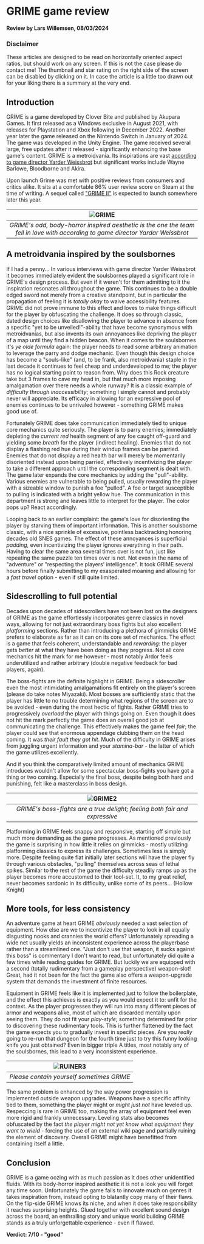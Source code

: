 
# GRIME game review
**Review by Lars Willemsen, 08/03/2024**

### Disclaimer
These articles are designed to be read on horizontally oriented aspect ratios, but should work on any screen. If this is not the case please do contact me! The thumbnail and star rating on the right side of the screen can be disabled by clicking on it. In case the article is a little too drawn out for your liking there is a summary at the very end.

## Introduction

GRIME is a game developed by Clover Bite and published by Akupara Games. It first released as a Windows exclusive in August 2021, with releases for Playstation and Xbox following in December 2022. Another year later the game released on the Nintendo Switch in January of 2024. The game was developed in the Unity Engine. The game received several large, free updates after it released - significantly enhancing the base game's content. GRIME is a metroidvania. Its inspirations are vast [according to game director Yarder Weissbrot](https://www.youtube.com/watch?v=cooNJQx1l2M) but significant works include Wayne Barlowe, Bloodborne and Akira.

Upon launch Grime was met with positive reviews from consumers and critics alike. It sits at a comfortable 86% user review score on Steam at the time of writing. A sequel called ["GRIME II"](https://www.youtube.com/watch?v=3-cnb4y44WQ) is expected to launch somewhere later this year.

| ![GRIME](content/reviews/GRIME/theworld.jpg) |
| :--: |
| *GRIME's odd, body-horror inspired aesthetic is the one the team fell in love with according to game director Yardar Weissbrot* |

## A metroidvania inspired by the soulsbornes

If I had a penny... In various interviews with game director Yarder Weissbrot it becomes immediately evident the soulsbornes played a significant role in GRIME's design process. But even if it weren't for them admitting to it the inspiration resonates all throughout the game. This continues to be a double edged sword not merely from a creative standpoint, but in particular the propagation of feeling it is *totally okay* to waive accessibility features. GRIME did not prove immune to this effect and loves to make things difficult for the player by obfuscating the challenge. It does so through classic, dated design choices like disallowing the player to advance in absence from a specific "yet to be unveiled!"-ability that have become synonymous with metroidvanias, but also invents its own annoyances like depriving the player of a map until they find a hidden beacon. When it comes to the soulsbornes it's *ye olde formula* again: the player needs to read some arbitrary animation to leverage the parry and dodge mechanic. Even though this design choice has become a "souls-like" (and, to be frank, also metroidvania) staple in the last decade it continues to feel cheap and underdeveloped to me; the player has no logical starting point to reason from. Why does this Rock creature take but 3 frames to cave my head in, but that much more imposing amalgamation over there needs a whole runway? It is a classic example of *difficulty through inaccessibility*; something I simply cannot and probably never will appreciate. Its efficacy in allowing for an expressive pool of enemies continues to be unrivaled however - something GRIME makes good use of.

Fortunately GRIME does take communication immediately tied to unique core mechanics quite seriously. The player is to parry enemies; immediately depleting the *current red* health segment of any foe caught off-guard and yielding some *breath* for the player (indirect healing). Enemies that do not display a flashing red hue during their windup frames can be parried. Enemies that do not display a red health bar will merely be momentarily disoriented instead upon being parried, effectively incentivizing the player to take a different approach until the corresponding segment is dealt with. The game later expands the core mechanics by adding the "pull"-ability. Various enemies are vulnerable to being pulled, usually rewarding the player with a sizeable window to punish a foe "pulled". A foe or target susceptible to pulling is indicated with a bright yellow hue. The communication in this department is strong and leaves little to interpret for the player. The color pops up? React accordingly.

Looping back to an earlier complaint: the game's love for disorienting the player by starving them of important information. This is another soulsborne classic, with a nice sprinkle of excessive, pointless backtracking honoring decades old SNES games. The effect of these annoyances is superficial *padding*, even incentivizing the player ignores everything in their path. Having to clear the same area several times over is not fun, just like repeating the same puzzle ten times over is not. Not even in the name of "adventure" or "respecting the players' intelligence". It took GRIME several hours before finally submitting to my exasperated moaning and allowing for a *fast travel* option - even if still quite limited.

## Sidescrolling to full potential

Decades upon decades of sidescrollers have not been lost on the designers of GRIME as the game effortlessly incorporates genre classics in novel ways, allowing for not just extraordinary boss fights but also excellent *platforming* sections. Rather than introducing a plethora of gimmicks GRIME prefers to elaborate as far as it can on its core set of mechanics. The effect is a game that feels coherent, understandable and *rewarding*: the player gets *better* at what they have been doing as they progress. Not all core mechanics hit the mark for me however - most notably Ardor feels underutilized and rather arbitrary (double negative feedback for bad players, again).

The boss-fights are the definite highlight in GRIME. Being a sidescroller even the most intimidating amalgamations fit entirely on the player's screen (please do take notes Miyazaki). Most bosses are sufficiently static that the player has little to no trouble determining what regions of the screen are to be avoided - even during the most hectic of fights. Rather GRIME tries to progressively *overload* the player with things going on. Even though it does not hit the mark perfectly the game does an overall good job at communicating the challenge. This effectively makes the game feel *fair*; the player could see that enormous appendage clubbing them on the head coming. It was *their fault they got hit*. Much of the difficulty in GRIME arises from juggling urgent information and your *stamina-bar* - the latter of which the game utilizes excellently.

And if you think the comparatively limited amount of mechanics GRIME introduces wouldn't allow for some spectacular boss-fights you have got a thing or two coming. Especially the final boss, despite being both hard and punishing, felt like a masterclass in boss design.

| ![GRIME2](content/reviews/GRIME/scarybird.jpg) |
| :--: |
| *GRIME's boss-fights are a true delight; feeling both fair and expressive* |

Platforming in GRIME feels snappy and responsive, starting off simple but much more demanding as the game progresses. As mentioned previously the game is surprising in how little it relies on gimmicks - mostly utilizing platforming classics to express its challenges. Sometimes less is simply more. Despite feeling quite flat initially later sections will have the player fly through various obstacles, "pulling" themselves across seas of lethal spikes. Similar to the rest of the game the difficulty steadily ramps up as the player becomes more accustomed to their tool-set. It, to my great relief, never becomes sardonic in its difficulty, unlike some of its peers... (Hollow Knight)

## More tools, for less consistency

An adventure game at heart GRIME *obviously* needed a vast selection of equipment. How else are we to incentivize the player to look in all equally disgusting nooks and crannies the world offers? Unfortunately spreading a wide net usually yields an inconsistent experience across the playerbase rather than a streamlined one. "Just don't use that weapon, it sucks against this boss" is commentary I don't want to read, but unfortunately did quite a few times while reading guides for GRIME. But luckily we are equipped with a second (totally rudimentary from a gameplay perspective) weapon-slot! Great, had it not been for the fact the game also offers a weapon-upgrade system that demands the investment of finite resources.

Equipment in GRIME feels like it is implemented just to follow the boilerplate, and the effect this achieves is exactly as you would expect it to: unfit for the context. As the player progresses they will run into many different pieces of armor and weapons alike, most of which are discarded mentally upon seeing them. They do not fit your *play-style*; something determined far prior to discovering these rudimentary tools. This is further flattened by the fact the game expects you to gradually invest in specific pieces. Are you *really* going to re-run that dungeon for the fourth time just to try this funny looking knife you just obtained? Even in bigger triple A titles, most notably any of the soulsbornes, this lead to a very inconsistent experience.

| ![RUINER3](content/reviews/GRIME/containyourself.jpg) |
| :--: |
| *Please contain yourself sometimes GRIME* |

The same problem is enhanced by the way power progression is implemented outside weapon upgrades. Weapons have a specific affinity tied to them, something the player might or *might just not* have leveled up. Respeccing is rare in GRIME too, making the array of equipment feel even more rigid and frankly unnecessary. Leveling stats also becomes obfuscated by the fact *the player might not yet know what equipment they want to wield* - forcing the use of an external wiki page and partially ruining the element of discovery. Overall GRIME might have benefitted from containing itself a little.

## Conclusion

GRIME is a game oozing with as much passion as it does other unidentified fluids. With its body-horror inspired aesthetic it is not a look you will forget any time soon. Unfortunately the game fails to innovate much on genres it takes inspiration from, instead opting to blatantly copy many of their flaws. On the flip-side GRIME knows its niche, and when it does take responsibility it reaches surprising heights. Glued together with excellent sound design across the board, an enthralling story and unique world building GRIME stands as a truly unforgettable experience - even if flawed.

**Verdict: 7/10 - "good"**